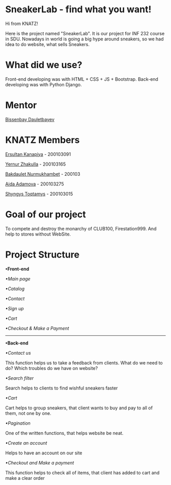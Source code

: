 # SneakerLab - find what you want!

Hi from KNATZ!

Here is the project named "SneakerLab". It is our project for INF 232 course in SDU. Nowadays in world is going a big hype around sneakers, so we had idea to do website,
what sells Sneakers.

# What did we use?

Front-end developing was with HTML + CSS + JS + Bootstrap.
Back-end developing was with Python Django.

# Mentor

 [Bissenbay Dauletbayev](https://github.com/bissenbay "Bissenbay Dauletbayev")
 
# KNATZ Members

[Ersultan Kanapiya](https://github.com/ErsultanKanapiya "The Beast") - 200103091

[Yernur Zhakulla](https://github.com/ZhakullaYernur "The Shark") - 200103165

[Bakdaulet Nurmukhambet](https://github.com/archiiiii "The Fox") - 200103

[Aida Adamova](https://github.com/aeedaa "The Astronaut") - 200103275

[Shyngys Toqtamys](https://github.com/Shynggyst "The Guy") - 200103015

# Goal of our project

To compete and destroy the monarchy of CLUB100, Firestation999. And help to stores without WebSite.

# Project Structure

**•Front-end**

 _•Main page_
 
 _•Catalog_
 
 _•Contact_
 
 _•Sign up_
 
 _•Cart_
 
 _•Checkout & Make a Payment_
 
 ____________________________
 
**•Back-end**

 _•Contact us_
 
  This function helps us to take a feedback from clients. What do we need to do? Which troubles do we have on website?

 _•Search filter_
 
  Search helps to clients to find wishful sneakers faster
  
 _•Cart_
 
  Cart helps to group sneakers, that client wants to buy and pay to all of them, not one by one.
  
 _•Pagination_
 
  One of the written functions, that helps website be neat.
  
 _•Create an account_
 
  Helps to have an account on our site
  
 _•Checkout and Make a payment_
 
  This function helps to check all of items, that client has added to cart and make a clear order
 
